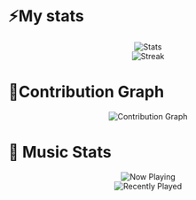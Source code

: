 # ⚡My stats
<p align=center>
<img src="https://github-readme-stats.vercel.app/api?username=XI1411-AnkurSaxena&count_private=true" alt="Stats">
<br>
<img src="https://github-readme-streak-stats.herokuapp.com/?user=XI1411-AnkurSaxena&theme=default" alt="Streak">
<br>
</p>

# 🌱Contribution Graph
<p align=center>
<img src="https://activity-graph.herokuapp.com/graph?username=XI1411-AnkurSaxena&theme=xcode" alt="Contribution Graph">
<br>
</p>

# 🎵 Music Stats
<p align=center>
<img src="https://spotify-github-profile.vercel.app/api/view?uid=ankurrrsaxenaaa&cover_image=true&theme=default" alt="Now Playing"> 
<br>
<img src="https://spotify-recently-played-readme.vercel.app/api?user=ankurrrsaxenaaa&width=600&unique=true" alt="Recently Played"> 
<br>
</p>
<!--
**XI1411-AnkurSaxena/XI1411-AnkurSaxena** is a ✨ _special_ ✨ repository because its `README.md` (this file) appears on your GitHub profile.

Here are some ideas to get you started:

- 🔭 I’m currently working on ...
- 🌱 I’m currently learning ...
- 👯 I’m looking to collaborate on ...
- 🤔 I’m looking for help with ...
- 💬 Ask me about ...
- 📫 How to reach me: ...
- 😄 Pronouns: ...
-  Fun fact: ...
-->
